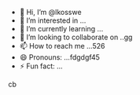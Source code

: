 - 👋 Hi, I’m @lkosswe
- 👀 I’m interested in ...
- 🌱 I’m currently learning ...
- 💞️ I’m looking to collaborate on ..gg
- 📫 How to reach me ...526
- 😄 Pronouns: ...fdgdgf45
- ⚡ Fun fact: ...

<!---
lkosswe/lkosswe is a ✨ special ✨ repository because its `README.md` (this file) appears on your GitHub profile.
You can click the Preview link to take a look at your changes.
--->cb
